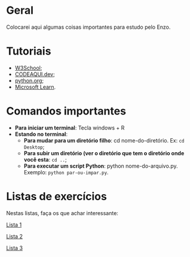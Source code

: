 # Geral

Colocarei aqui algumas coisas importantes para estudo pelo Enzo.


# Tutoriais

- [W3School](https://www.w3schools.com/python/python_intro.asp);
- [CODEAQUI.dev](https://www.codaqui.dev/trilhas/python/);
- [python.org](https://docs.python.org/pt-br/3/tutorial/);
- [Microsoft Learn](https://learn.microsoft.com/pt-br/training/paths/beginner-python/).


# Comandos importantes

- **Para iniciar um terminal**: Tecla windows + R
- **Estando no terminal**:
    - **Para mudar para um diretório filho**: cd nome-do-diretório. Ex: `cd Desktop`;
    - **Para subir um diretório (ver o diretório que tem o diretório onde você esta**: `cd ..`;
    - **Para executar um script Python**: python nome-do-arquivo.py. Exemplo: `python par-ou-impar.py`.

# Listas de exercícios

Nestas listas, faça os que achar interessante:

[Lista 1](https://www.dio.me/articles/lista-de-exercicios-para-treinar-logica-de-programacao)

[Lista 2](https://github.com/isquicha/exercicios-logica)

[Lista 3](https://awari.com.br/10-exercicios-de-logica-de-programacao-para-aprimorar-suas-habilidades/)